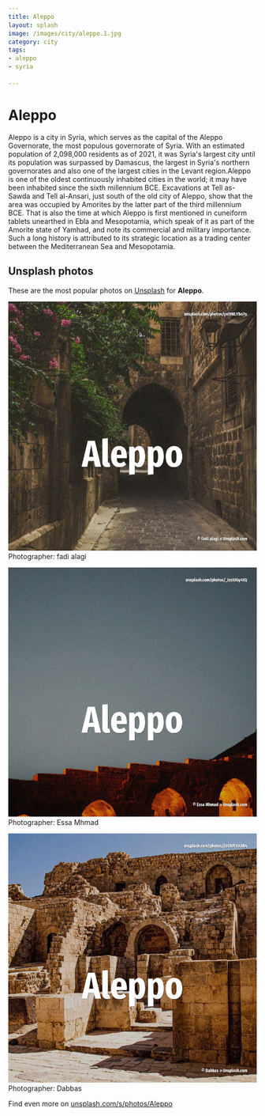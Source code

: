 ```yaml
---
title: Aleppo
layout: splash
image: /images/city/aleppo.1.jpg
category: city
tags:
- aleppo
- syria

---
```

# Aleppo

Aleppo  is a city in Syria, which serves as the capital of the Aleppo Governorate, the most  populous governorate of Syria. With an estimated population of 2,098,000 residents as of 2021, it was Syria's largest city until  its population was surpassed by Damascus, the largest in Syria's northern governorates and also one  of the largest cities in the Levant region.Aleppo is one of the oldest continuously inhabited  cities in the world; it may have been inhabited since the sixth millennium BCE. Excavations at Tell as-Sawda and Tell al-Ansari, just south of the old city of Aleppo, show that  the area was occupied by Amorites by the latter part of the third millennium BCE. That is also the time at which Aleppo is first mentioned in cuneiform tablets unearthed in Ebla and  Mesopotamia, which speak of it as part of the Amorite state of Yamhad, and note its commercial and  military importance. Such a long history is attributed to its strategic location as a trading center between the  Mediterranean Sea and Mesopotamia. 

 
## Unsplash photos
These are the most popular photos on [Unsplash](https://unsplash.com) for **Aleppo**.
 
![Aleppo](/images/city/aleppo.1.jpg)
Photographer:  fadi alagi
 
![Aleppo](/images/city/aleppo.2.jpg)
Photographer:  Essa Mhmad
 
![Aleppo](/images/city/aleppo.3.jpg)
Photographer:  Dabbas
 
Find even more on [unsplash.com/s/photos/Aleppo](https://unsplash.com/s/photos/Aleppo)
 
